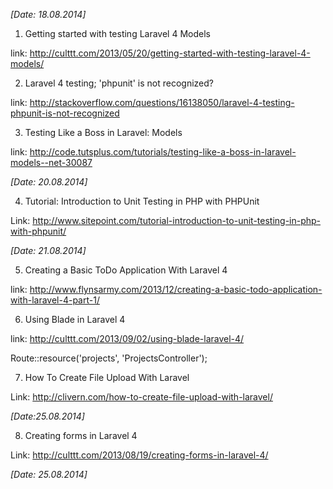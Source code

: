 *[Date: 18.08.2014]*


1. Getting started with testing Laravel 4 Models

link: http://culttt.com/2013/05/20/getting-started-with-testing-laravel-4-models/


2. Laravel 4 testing; 'phpunit' is not recognized?

link: http://stackoverflow.com/questions/16138050/laravel-4-testing-phpunit-is-not-recognized


3. Testing Like a Boss in Laravel: Models

link: http://code.tutsplus.com/tutorials/testing-like-a-boss-in-laravel-models--net-30087

*[Date: 20.08.2014]*


4. Tutorial: Introduction to Unit Testing in PHP with PHPUnit

Link: http://www.sitepoint.com/tutorial-introduction-to-unit-testing-in-php-with-phpunit/

*[Date: 21.08.2014]*


5. Creating a Basic ToDo Application With Laravel 4 

link: http://www.flynsarmy.com/2013/12/creating-a-basic-todo-application-with-laravel-4-part-1/


6. Using Blade in Laravel 4

link: http://culttt.com/2013/09/02/using-blade-laravel-4/

Route::resource('projects', 'ProjectsController');


7. How To Create File Upload With Laravel

Link: http://clivern.com/how-to-create-file-upload-with-laravel/

*[Date:25.08.2014]*

8. Creating forms in Laravel 4

Link: http://culttt.com/2013/08/19/creating-forms-in-laravel-4/

*[Date: 25.08.2014]*